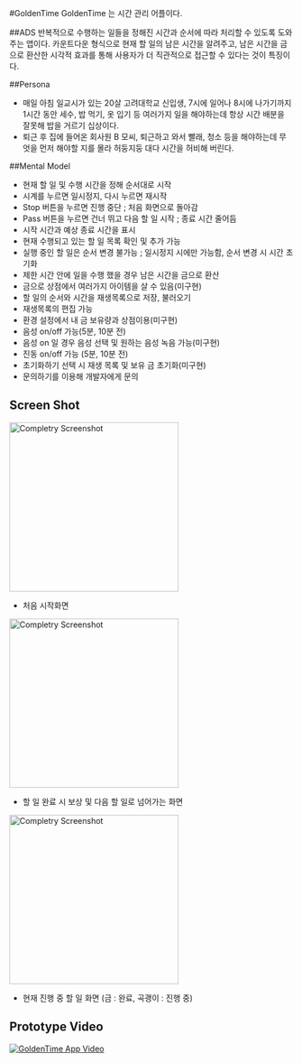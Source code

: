 #GoldenTime
GoldenTime 는 시간 관리 어플이다.


##ADS
반복적으로 수행하는 일들을 정해진 시간과 순서에 따라 처리할 수 있도록 도와주는 앱이다. 카운트다운 형식으로 현재 할 일의 남은 시간을 알려주고, 남은 시간을 금으로 환산한 시각적 효과를 통해 사용자가 더 직관적으로 접근할 수 있다는 것이 특징이다.

##Persona
 - 매일 아침 일교시가 있는 20살 고려대학교 신입생, 7시에 일어나 8시에 나가기까지 1시간 동안 세수, 밥 먹기, 옷 입기 등 여러가지 일을 해야하는데 항상 시간 배분을 잘못해 밥을 거르기 십상이다.
 - 퇴근 후 집에 들어온 회사원 B 모씨, 퇴근하고 와서 빨래, 청소 등을 해야하는데 무엇을 먼저 해야할 지를 몰라 허둥지둥 대다 시간을 허비해 버린다.

##Mental Model
 -  현재 할 일 및 수행 시간을 정해 순서대로 시작
 -  시계를 누르면 일시정지, 다시 누르면 재시작
 -  Stop 버튼을 누르면 진행 중단 ; 처음 화면으로 돌아감
 -  Pass 버튼을 누르면 건너 뛰고 다음 할 일 시작 ; 종료 시간 줄어듬
 -  시작 시간과 예상 종료 시간을 표시
 -  현재 수행되고 있는 할 일 목록 확인 및 추가 가능
 -  실행 중인 할 일은 순서 변경 불가능 ; 일시정지 시에만 가능함, 순서 변경 시 시간 초기화
 -  제한 시간 안에 일을 수행 했을 경우 남은 시간을 금으로 환산
 -  금으로 상점에서 여러가지 아이템을 살 수 있음(미구현)
 -  할 일의 순서와 시간을 재생목록으로 저장, 불러오기
 -  재생목록의 편집 가능
 -  환경 설정에서 내 금 보유량과 상점이용(미구현)
 -  음성 on/off 가능(5분, 10분 전)
 -  음성 on 일 경우 음성 선택 및 원하는 음성 녹음 가능(미구현)
 -  진동 on/off 가능 (5분, 10분 전)
 -  초기화하기 선택 시 재생 목록 및 보유 금 초기화(미구현)
 -  문의하기를 이용해 개발자에게 문의 


## Screen Shot

<img src="https://github.com/spider-pig/KUProtoypeCatalog2016Winter/blob/master/YoonsungKim/Mockups/GTscreenshot1.png?raw=true" alt="Completry Screenshot" height="300" >

 + 처음 시작화면


<img src="https://github.com/spider-pig/KUProtoypeCatalog2016Winter/blob/master/YoonsungKim/Mockups/GTscreenshot2.png?raw=true" alt="Completry Screenshot" height="300" >

 + 할 일 완료 시 보상 및 다음 할 일로 넘어가는 화면

<img src="https://github.com/spider-pig/KUProtoypeCatalog2016Winter/blob/master/YoonsungKim/Mockups/GTscreenshot3.png?raw=true" alt="Completry Screenshot" height="300" >

 + 현재 진행 중 할 일 화면 (금 : 완료, 곡괭이 : 진행 중)


## Prototype Video
[![GoldenTime App Video](http://img.youtube.com/vi/dYXyixSkz30/0.jpg)](https://www.youtube.com/watch?v=dYXyixSkz30&feature=youtu.be)